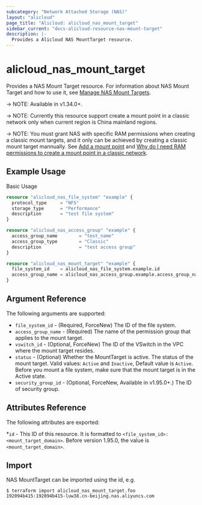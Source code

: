 ```yaml
---
subcategory: "Network Attached Storage (NAS)"
layout: "alicloud"
page_title: "Alicloud: alicloud_nas_mount_target"
sidebar_current: "docs-alicloud-resource-nas-mount-target"
description: |-
  Provides a Alicloud NAS MountTarget resource.
---
```


# alicloud\_nas_mount_target

Provides a NAS Mount Target resource.
For information about NAS Mount Target and how to use it, see [Manage NAS Mount Targets](https://www.alibabacloud.com/help/en/doc-detail/27531.htm).

-> NOTE: Available in v1.34.0+.

-> NOTE: Currently this resource support create a mount point in a classic network only when current region is China mainland regions.

-> NOTE: You must grant NAS with specific RAM permissions when creating a classic mount targets,
and it only can be achieved by creating a classic mount target mannually.
See [Add a mount point](https://www.alibabacloud.com/help/doc-detail/60431.htm) and [Why do I need RAM permissions to create a mount point in a classic network](https://www.alibabacloud.com/help/faq-detail/42176.htm).

## Example Usage

Basic Usage

```terraform
resource "alicloud_nas_file_system" "example" {
  protocol_type     = "NFS"
  storage_type      = "Performance"
  description       = "test file system"
}

resource "alicloud_nas_access_group" "example" {
  access_group_name        = "test_name"
  access_group_type        = "Classic"
  description              = "test access group"
}

resource "alicloud_nas_mount_target" "example" {
  file_system_id    = alicloud_nas_file_system.example.id
  access_group_name = alicloud_nas_access_group.example.access_group_name
}
```

## Argument Reference

The following arguments are supported:

* `file_system_id` - (Required, ForceNew) The ID of the file system.
* `access_group_name` - (Required) The name of the permission group that applies to the mount target.
* `vswitch_id` - (Optional, ForceNew) The ID of the VSwitch in the VPC where the mount target resides.
* `status` - (Optional) Whether the MountTarget is active. The status of the mount target. Valid values: `Active` and `Inactive`, Default value is `Active`. Before you mount a file system, make sure that the mount target is in the Active state.
* `security_group_id` - (Optional, ForceNew, Available in v1.95.0+.) The ID of security group.

## Attributes Reference

The following attributes are exported:

 *`id`  - This ID of this resource. It is formatted to `<file_system_id>:<mount_target_domain>`. Before version 1.95.0, the value is `<mount_target_domain>`.

## Import

NAS MountTarget  can be imported using the id, e.g.

```
$ terraform import alicloud_nas_mount_target.foo 192094b415:192094b415-luw38.cn-beijing.nas.aliyuncs.com
```
